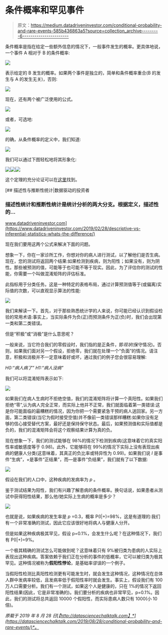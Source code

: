 # 条件概率和罕见事件

> 原文：<https://medium.datadriveninvestor.com/conditional-probability-and-rare-events-585b436863a5?source=collection_archive---------6----------------------->

条件概率是指在给定一些额外信息的情况下，一般事件发生的概率。更具体地说，一个事件 A 相对于 B 的条件概率:

![](img/a6d3755e4884a513fa7ee1e890f980da.png)

表示给定的 B 发生的概率。如果两个事件是独立的，简单和条件概率重合(B 的发生与 A 的发生无关)，否则:

![](img/287774af315a9931c9a0812e49860a3f.png)

现在，还有两个被广泛使用的公式。

![](img/4ac1f1555c973f6b231ada9655bb986e.png)

或者，可选地:

![](img/ababaf32bfedc870e55e6fa9b775133c.png)

的确，从条件概率的定义中，我们知道:

![](img/e9fa849b62304e8b1449b4acd58e1a1b.png)

我们可以通过下图轻松地将其形象化:

![](img/9dd4f153aeed78842806c52384eeba36.png)![](img/f69cb297cc3d2d23e5c5effeab55f6ff.png)![](img/17eafab4efffa6845ca13d769b9c4e89.png)

这个定理的充分论证可以在[这里](https://medium.com/dataseries/lets-build-your-first-naive-bayes-classifier-with-python-d31a5140e4bc)找到。

[](https://www.datadriveninvestor.com/2019/02/28/descriptive-vs-inferential-statistics-whats-the-difference/) [## 描述性与推断性统计|数据驱动的投资者

### 描述性统计和推断性统计是统计分析的两大分支。根据定义，描述性的…

www.datadriveninvestor.com](https://www.datadriveninvestor.com/2019/02/28/descriptive-vs-inferential-statistics-whats-the-difference/) 

现在我们要用这两个公式来解决下面的问题。

想象一下，你在一家诊所工作，你想对你的病人进行测试，以了解他们是否生病。现在，您的测试将返回两个结果:如果检测到疾病，则为阳性；如果没有，则为阴性。那些被预测的值，可能等于也可能不等于现实。因此，为了评估你的测试的性能，你需要一个叫做混淆矩阵的评估标准。

此指标用于分类任务。这是一种特定的表格布局，通过计算预测值等于(或偏离)实际值的次数，可以直观显示算法的性能:

![](img/f5cadc8a344191cd8e5095351698e4fb.png)

我们来解读一下。首先，对于那些熟悉统计学的人来说，你可能已经认识到假设检验的常用术语:事实上，当实际条件为负(正)而预测条件为正(负)时，我们会出现第一类和第二类错误。

但是“积极”或“消极”是什么意思呢？

一般来说，当它符合我们的零假设时，我们指的是正条件，即*现状*(保守情况)。否则，如果我们面对另一个假设，拒绝零，我们就在处理一个“负面”的情况。请注意，积极和消极并不一定意味着好或坏，通过我们的例子您会很容易理解:

*H0:“病人病了”* *H1:“病人没病”*

我们可以将混淆矩阵表示如下:

![](img/793ebbf1ca29fb3374ad0f3cf6b7f872.png)

如果我们在病人生病时不拒绝空值，我们的混淆矩阵将计算一个真阳性。如果我们拒绝“零”,认为病人完全正常，而实际上他并不正常，我们就面临着第一类错误:这是你可能面临的最糟糕的情况，因为你把一个需要紧急干预的病人送回家。另一方面，第二类错误(当它为假时接受空值)并不像前一类错误那样糟糕:如果你没有足够的信心接受替代方案，最好还是保持保守状态。最后，如果预测值和实际值都是负的，我们的混淆矩阵会将这个观察结果计算为真的负。

现在想象一下，我们的测试能够在 98%的情况下检测到疾病(这意味着它的真实阳性率或敏感度等于 0.98)。此外，它能够将在 99%的情况下实际上没有表现出疾病的健康人分类(这意味着，其真正的负比率或特异性为 0.99)。如果我们说 *I* 是事件“生病”，+是事件“正结果”，而—是事件“负结果”，我们就有了以下数据:

![](img/41977e2288c3201717e5cb84e1947a30.png)

假设在我们的人口中，这种疾病的发病率为 *p* 。

鉴于测试结果为阳性，我们有兴趣了解患病的条件概率。换句话说，如果患者从测试中获得阳性结果，那么他/她实际上生病的概率是多少？

![](img/146bbfb2e6236261da8d5a6b5ec5816f.png)

也就是说，如果疾病的发生率是 *p* =0.3，概率 P(I|+)=98%，这是有道理的:我们有一个非常准确的测试，因此它应该很好地将病人与健康人分开。

但是如果这种疾病极其罕见，假设 p=0.1%，会发生什么呢？在这种情况下，我们有 P(I|+)=9%。

一个极其精确的测试怎么可能做到呢？这意味着只有 9%被归类为患病的人实际上表现出这种疾病。答案依赖于我们正在分析的事件的低概率，它可以被归类为极其罕见。这种情况被称为**假阳性悖论**，是基础率谬误的一个例子。

当假阳性检测比真阳性检测更有可能发生时，就会发生这种情况，这种情况在总体人群中发病率较低，且发病率低于假阳性率时就会发生。事实上，假设我们有 100 万人口需要分析。我们有一个测试，如果这个人是健康的，只在 1%的情况下返回阳性结果(因此，它是非常准确的)。我们要分析的疾病也非常罕见，p=0.1%。因此，我们的测试将总共返回 10000 个假阳性，而实际患病人数只有 1000(小 10 倍)。

*原载于 2019 年 8 月 28 日*[*【http://datasciencechalktalk.com】*](https://datasciencechalktalk.com/2019/08/28/conditional-probability-and-rare-events/)*。*